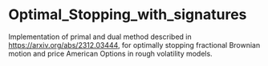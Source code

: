# Optimal_Stopping_with_signatures
Implementation of primal and dual method described in https://arxiv.org/abs/2312.03444, for optimally stopping fractional Brownian motion and price American Options in rough volatility models.

